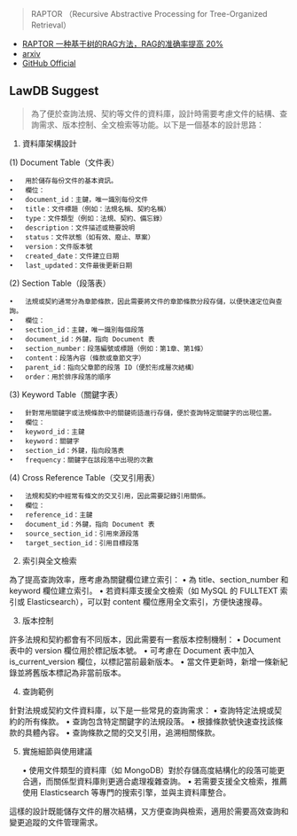 
> RAPTOR （Recursive Abstractive Processing for Tree-Organized Retrieval）

- [RAPTOR 一种基于树的RAG方法，RAG的准确率提高 20%](https://www.cnblogs.com/xiaoqi/p/18060281/RAPTOR)
- [arxiv](https://arxiv.org/abs/2401.18059)
- [GitHub Official](https://github.com/parthsarthi03/raptor)

## LawDB Suggest

> 為了便於查詢法規、契約等文件的資料庫，設計時需要考慮文件的結構、查詢需求、版本控制、全文檢索等功能。以下是一個基本的設計思路：

1. 資料庫架構設計

(1) Document Table（文件表）

	•	用於儲存每份文件的基本資訊。
	•	欄位：
	•	document_id：主鍵，唯一識別每份文件
	•	title：文件標題（例如：法規名稱、契約名稱）
	•	type：文件類型（例如：法規、契約、備忘錄）
	•	description：文件描述或簡要說明
	•	status：文件狀態（如有效、廢止、草案）
	•	version：文件版本號
	•	created_date：文件建立日期
	•	last_updated：文件最後更新日期

(2) Section Table（段落表）

	•	法規或契約通常分為章節條款，因此需要將文件的章節條款分段存儲，以便快速定位與查詢。
	•	欄位：
	•	section_id：主鍵，唯一識別每個段落
	•	document_id：外鍵，指向 Document 表
	•	section_number：段落編號或標題（例如：第1章、第1條）
	•	content：段落內容（條款或章節文字）
	•	parent_id：指向父章節的段落 ID（便於形成層次結構）
	•	order：用於排序段落的順序

(3) Keyword Table（關鍵字表）

	•	針對常用關鍵字或法規條款中的關鍵術語進行存儲，便於查詢特定關鍵字的出現位置。
	•	欄位：
	•	keyword_id：主鍵
	•	keyword：關鍵字
	•	section_id：外鍵，指向段落表
	•	frequency：關鍵字在該段落中出現的次數

(4) Cross Reference Table（交叉引用表）

	•	法規和契約中經常有條文的交叉引用，因此需要記錄引用關係。
	•	欄位：
	•	reference_id：主鍵
	•	document_id：外鍵，指向 Document 表
	•	source_section_id：引用來源段落
	•	target_section_id：引用目標段落

2. 索引與全文檢索

為了提高查詢效率，應考慮為關鍵欄位建立索引：
	•	為 title、section_number 和 keyword 欄位建立索引。
	•	若資料庫支援全文檢索（如 MySQL 的 FULLTEXT 索引或 Elasticsearch），可以對 content 欄位應用全文索引，方便快速搜尋。

3. 版本控制

許多法規和契約都會有不同版本，因此需要有一套版本控制機制：
	•	Document 表中的 version 欄位用於標記版本號。
	•	可考慮在 Document 表中加入 is_current_version 欄位，以標記當前最新版本。
	•	當文件更新時，新增一條新紀錄並將舊版本標記為非當前版本。

4. 查詢範例

針對法規或契約文件資料庫，以下是一些常見的查詢需求：
	•	查詢特定法規或契約的所有條款。
	•	查詢包含特定關鍵字的法規段落。
	•	根據條款號快速查找該條款的具體內容。
	•	查詢條款之間的交叉引用，追溯相關條款。

5. 實施細節與使用建議

	•	使用文件類型的資料庫（如 MongoDB）對於存儲高度結構化的段落可能更合適，而關係型資料庫則更適合處理複雜查詢。
	•	若需要支援全文檢索，推薦使用 Elasticsearch 等專門的搜索引擎，並與主資料庫整合。

這樣的設計既能儲存文件的層次結構，又方便查詢與檢索，適用於需要高效查詢和變更追蹤的文件管理需求。
